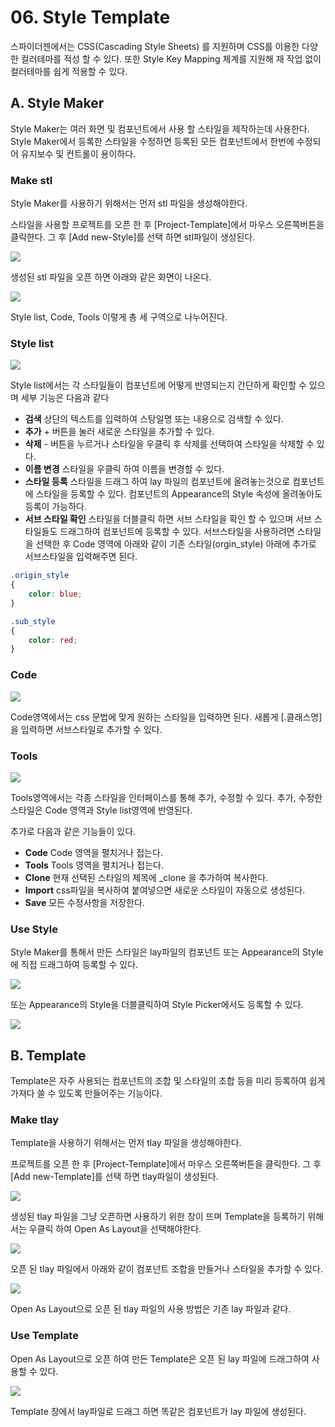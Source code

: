 # 06. Style Template

스파이더젠에서는 CSS(Cascading Style Sheets) 를 지원하며 CSS를 이용한 다양한 컬러테마를 적성 할 수 있다.
또한 Style Key Mapping 체계를 지원해 재 작업 없이 컬러테마를 쉽게 적용할 수 있다.

## A. Style Maker

Style Maker는 여러 화면 및 컴포넌트에서 사용 할 스타일을 제작하는데 사용한다. Style Maker에서 등록한 스타일을 수정하면 등록된 모든 컴포넌트에서 한번에 수정되어 유지보수 및 컨트롤이 용이하다.

### Make stl

Style Maker를 사용하기 위해서는 먼저 stl 파일을 생성해야한다.

스타일을 사용할 프로젝트를 오픈 한 후 [Project-Template]에서 마우스 오른쪽버튼을 클릭한다. 그 후 [Add new-Style]를 선택 하면 stl파일이 생성된다.

![](./image/06_make_style.png)

생성된 stl 파일을 오픈 하면 아래와 같은 화면이 나온다.

![](./image/06_Styler.png)

Style list, Code, Tools 이렇게 총 세 구역으로 나누어진다.

### Style list

![](image/06_class_list.png)

Style list에서는 각 스타일들이 컴포넌트에 어떻게 반영되는지 간단하게 확인할 수 있으며 세부 기능은 다음과 같다

- **검색** 상단의 텍스트를 입력하여 스탕일명 또는 내용으로 검색할 수 있다.
- **추가** + 버튼을 눌러 새로운 스타일을 추가할 수 있다.
- **삭제** - 버튼을 누르거나 스타일을 우클릭 후 삭제를 선택하여 스타일을 삭제할 수 있다.
- **이름 변경** 스타일을 우클릭 하여 이름을 변경할 수 있다.
- **스타일 등록** 스타일을 드래그 하여 lay 파일의 컴포넌트에 올려놓는것으로 컴포넌트에 스타일을 등록할 수 있다. 컴포넌트의 Appearance의 Style 속성에 올려놓아도 등록이 가능하다.
- **서브 스타일 확인** 스타일을 더블클릭 하면 서브 스타일을 확인 할 수 있으며 서브 스타일들도 드래그하여 컴포넌트에 등록할 수 있다. 서브스타일을 사용하려면 스타일을 선택한 후 Code 영역에 아래와 같이 기존 스타일(orgin_style) 아래에 추가로 서브스타일을 입력해주면 된다.

```css
.origin_style
{
    color: blue;
}

.sub_style
{
    color: red;
}
```

### Code

![](image/06_code.png)

Code영역에서는 css 문법에 맞게 원하는 스타일을 입력하면 된다. 새롭게 [.클래스명] 을 입력하면 서브스타일로 추가할 수 있다.

### Tools

![](image/06_tools.png)

Tools영역에서는 각종 스타일을 인터페이스를 통해 추가, 수정할 수 있다. 추가, 수정한 스타일은 Code 영역과 Style list영역에 반영된다.

추가로 다음과 같은 기능들이 있다.

- **Code** Code 영역을 펼치거나 접는다.
- **Tools** Tools 영역을 펼치거나 접는다.
- **Clone** 현재 선택된 스타일의 제목에 _clone 을 추가하여 복사한다.
- **Import** css파일을 복사하여 붙여넣으면 새로운 스타일이 자동으로 생성된다.
- **Save** 모든 수정사항을 저장한다.

### Use Style

Style Maker를 통해서 만든 스타일은 lay파일의 컴포넌트 또는 Appearance의 Style에 직접 드래그하여 등록할 수 있다.

![](image/06_drag_style.png)

또는 Appearance의 Style을 더블클릭하여 Style Picker에서도 등록할 수 있다.

![](image/06_style_picker.png)

## B. Template

Template은 자주 사용되는 컴포넌트의 조합 및 스타일의 조합 등을 미리 등록하여 쉽게 가져다 쓸 수 있도록 만들어주는 기능이다.

### Make tlay

Template을 사용하기 위해서는 먼저 tlay 파일을 생성해야한다.

프로젝트를 오픈 한 후 [Project-Template]에서 마우스 오른쪽버튼을 클릭한다. 그 후 [Add new-Template]를 선택 하면 tlay파일이 생성된다.

![](./image/06_make_template.png)

생성된 tlay 파일을 그냥 오픈하면 사용하기 위한 창이 뜨며 Template을 등록하기 위해서는 우클릭 하여 Open As Layout을 선택해야한다.

![](./image/06_open_as_layout.png)

오픈 된 tlay 파일에서 아래와 같이 컴포넌트 조합을 만들거나 스타일을 추가할 수  있다.

![](/guide/image/06_made_template.png)

Open As Layout으로 오픈 된 tlay 파일의 사용 방법은 기존 lay 파일과 같다.

### Use Template

Open As Layout으로 오픈 하여 만든 Template은 오픈 된 lay 파일에 드래그하여 사용할 수 있다.

![](./image/06_drag_template.png)

Template 창에서 lay파일로 드래그 하면 똑같은 컴포넌트가 lay 파일에 생성된다.





